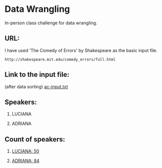 # Data Wrangling
In-person class challenge for data wrangling.

## URL:

I have used 'The Comedy of Errors' by Shakespeare as the basic input file.

```
http://shakespeare.mit.edu/comedy_errors/full.html
```

## Link to the input file:

(after data sorting)
[ac-input.txt](https://github.com/annie0sc/ac-wrangle/blob/main/ac-input.txt)

## Speakers:

1. LUCIANA

2. ADRIANA

## Count of speakers:

1. [LUCIANA: 50](https://github.com/annie0sc/ac-wrangle/blob/main/ac-output-luciana.txt)

2. [ADRIANA: 84](https://github.com/annie0sc/ac-wrangle/blob/main/ac-output-adriana.txt)